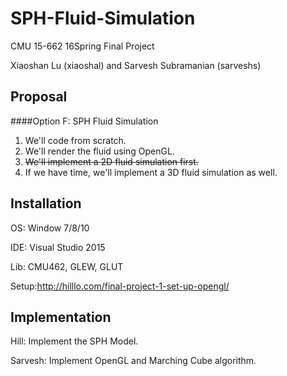 SPH-Fluid-Simulation
===
CMU 15-662 16Spring Final Project

Xiaoshan Lu (xiaoshal) and Sarvesh Subramanian (sarveshs)

Proposal
---
####Option F: SPH Fluid Simulation
1. We'll code from scratch.
2. We'll render the fluid using OpenGL.
3. ~~We'll implement a 2D fluid simulation first.~~ 
4. If we have time, we'll implement a 3D fluid simulation as well.

Installation
---
OS:   Window 7/8/10

IDE:  Visual Studio 2015

Lib:  CMU462, GLEW, GLUT

Setup:http://hilllo.com/final-project-1-set-up-opengl/

Implementation
---
Hill: Implement the SPH Model.

Sarvesh: Implement OpenGL and Marching Cube algorithm.


